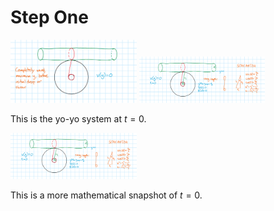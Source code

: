 # Step One

<img src="Step1.png" alt="Step 1" width="40%"> <img src="Step1Worked.png" alt="Step 1 Worked" width="40%">

This is the yo-yo system at $t=0$.

<img src="Step1Worked.png" alt="Step 1 Worked" width="40%">

This is a more mathematical snapshot of $t=0$. 